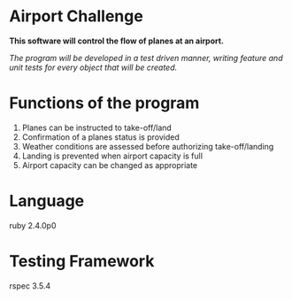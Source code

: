 Airport Challenge
=================

**This software will control the flow of planes at an airport.**

*The program will be developed in a test driven manner, writing feature and unit tests for every object that will be created.*

Functions of the program
========================
1. Planes can be instructed to take-off/land
2. Confirmation of a planes status is provided
3. Weather conditions are assessed before authorizing take-off/landing
4. Landing is prevented when airport capacity is full
5. Airport capacity can be changed as appropriate

Language
========

ruby 2.4.0p0

Testing Framework
========

rspec 3.5.4
